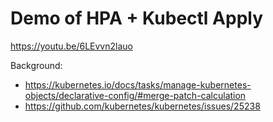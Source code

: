 # Demo of HPA + Kubectl Apply

https://youtu.be/6LEvvn2lauo

Background:
- https://kubernetes.io/docs/tasks/manage-kubernetes-objects/declarative-config/#merge-patch-calculation
- https://github.com/kubernetes/kubernetes/issues/25238

